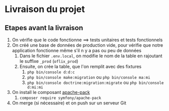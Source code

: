 # Livraison du projet

## Etapes avant la livraison

1. On vérifie que le code fonctionne ==> tests unitaires et tests fonctionnels
2. On créé une base de données de production vide, pour vérifie que notre application fonctionne même s'il n y a pas ou peu de données
   1. Dans le fichier `.env.local`, on modifie le nom de la table en rajoutant le suffixe `_prod` (`oflix_prod`)
   2. Ensuite, on crée la table, que l'on remplit avec des fixtures
      1. `php bin/console d:d:c`
      2. `php bin/console make:migration` ou  `php bin/console ma:mi`
      3. `php bin/console doctrine:migration:migrate` ou  `php bin/console d:mi:mi`
3. On install le composant [apache-pack](https://symfony.com/doc/current/setup/web_server_configuration.html)
   1. `composer require symfony/apache-pack`
4. On merge (si nécessaire) et on push sur un serveur Git